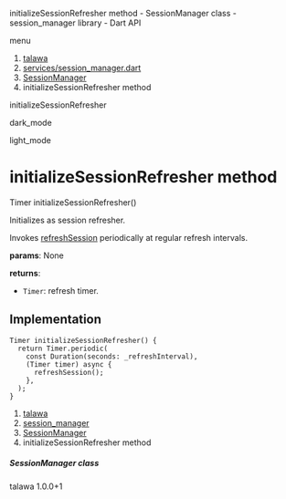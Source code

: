 




initializeSessionRefresher method - SessionManager class - session\_manager library - Dart API







menu

1. [talawa](../../index.html)
2. [services/session\_manager.dart](../../services_session_manager/services_session_manager-library.html)
3. [SessionManager](../../services_session_manager/SessionManager-class.html)
4. initializeSessionRefresher method

initializeSessionRefresher


dark\_mode

light\_mode




# initializeSessionRefresher method


Timer
initializeSessionRefresher()

Initializes as session refresher.

Invokes [refreshSession](../../services_session_manager/SessionManager/refreshSession.html) periodically at regular
refresh intervals.

**params**:
None

**returns**:

* `Timer`: refresh timer.

## Implementation

```
Timer initializeSessionRefresher() {
  return Timer.periodic(
    const Duration(seconds: _refreshInterval),
    (Timer timer) async {
      refreshSession();
    },
  );
}
```

 


1. [talawa](../../index.html)
2. [session\_manager](../../services_session_manager/services_session_manager-library.html)
3. [SessionManager](../../services_session_manager/SessionManager-class.html)
4. initializeSessionRefresher method

##### SessionManager class





talawa
1.0.0+1







